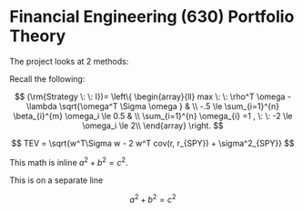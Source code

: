 # Financial Engineering (630) Portfolio Theory

The project looks at 2 methods: 

Recall the following:


$$ (\rm{Strategy \: \: I})=   \left\{
\begin{array}{ll}
      max \:  \: \rho^T \omega - \lambda \sqrt{\omega^T \Sigma \omega } & \\
      -.5 \le \sum_{i=1}^{n} \beta_{i}^{m} \omega_i \le 0.5 & \\
      \sum_{i=1}^{n} \omega_{i} =1 , \: \: -2 \le \omega_i  \le 2\\
\end{array} 
\right.  $$ 





$$ TEV = \sqrt{w^T\Sigma w - 2 w^T cov(r, r_{SPY}) + \sigma^2_{SPY}} $$



This math is inline $`a^2+b^2=c^2`$.

This is on a separate line

```math
a^2+b^2=c^2
```

